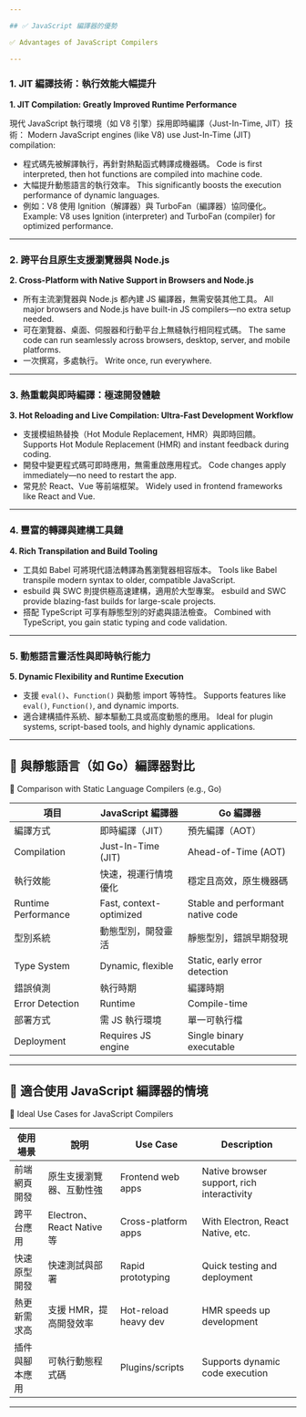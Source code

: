 ```yaml
---

## ✅ JavaScript 編譯器的優勢

✅ Advantages of JavaScript Compilers

---
```


### 1. **JIT 編譯技術：執行效能大幅提升**

**1. JIT Compilation: Greatly Improved Runtime Performance**

現代 JavaScript 執行環境（如 V8 引擎）採用即時編譯（Just-In-Time, JIT）技術：
Modern JavaScript engines (like V8) use Just-In-Time (JIT) compilation:

* 程式碼先被解譯執行，再針對熱點函式轉譯成機器碼。
  Code is first interpreted, then hot functions are compiled into machine code.
* 大幅提升動態語言的執行效率。
  This significantly boosts the execution performance of dynamic languages.
* 例如：V8 使用 Ignition（解譯器）與 TurboFan（編譯器）協同優化。
  Example: V8 uses Ignition (interpreter) and TurboFan (compiler) for optimized performance.

---

### 2. **跨平台且原生支援瀏覽器與 Node.js**

**2. Cross-Platform with Native Support in Browsers and Node.js**

* 所有主流瀏覽器與 Node.js 都內建 JS 編譯器，無需安裝其他工具。
  All major browsers and Node.js have built-in JS compilers—no extra setup needed.
* 可在瀏覽器、桌面、伺服器和行動平台上無縫執行相同程式碼。
  The same code can run seamlessly across browsers, desktop, server, and mobile platforms.
* 一次撰寫，多處執行。
  Write once, run everywhere.

---

### 3. **熱重載與即時編譯：極速開發體驗**

**3. Hot Reloading and Live Compilation: Ultra-Fast Development Workflow**

* 支援模組熱替換（Hot Module Replacement, HMR）與即時回饋。
  Supports Hot Module Replacement (HMR) and instant feedback during coding.
* 開發中變更程式碼可即時應用，無需重啟應用程式。
  Code changes apply immediately—no need to restart the app.
* 常見於 React、Vue 等前端框架。
  Widely used in frontend frameworks like React and Vue.

---

### 4. **豐富的轉譯與建構工具鏈**

**4. Rich Transpilation and Build Tooling**

* 工具如 Babel 可將現代語法轉譯為舊瀏覽器相容版本。
  Tools like Babel transpile modern syntax to older, compatible JavaScript.
* esbuild 與 SWC 則提供極高速建構，適用於大型專案。
  esbuild and SWC provide blazing-fast builds for large-scale projects.
* 搭配 TypeScript 可享有靜態型別的好處與語法檢查。
  Combined with TypeScript, you gain static typing and code validation.

---

### 5. **動態語言靈活性與即時執行能力**

**5. Dynamic Flexibility and Runtime Execution**

* 支援 `eval()`、`Function()` 與動態 import 等特性。
  Supports features like `eval()`, `Function()`, and dynamic imports.
* 適合建構插件系統、腳本驅動工具或高度動態的應用。
  Ideal for plugin systems, script-based tools, and highly dynamic applications.

---

## 🔄 與靜態語言（如 Go）編譯器對比

🔄 Comparison with Static Language Compilers (e.g., Go)

| 項目                  | JavaScript 編譯器          | Go 編譯器                            |
| ------------------- | ----------------------- | --------------------------------- |
| 編譯方式                | 即時編譯（JIT）               | 預先編譯（AOT）                         |
| Compilation         | Just-In-Time (JIT)      | Ahead-of-Time (AOT)               |
| 執行效能                | 快速，視運行情境優化              | 穩定且高效，原生機器碼                       |
| Runtime Performance | Fast, context-optimized | Stable and performant native code |
| 型別系統                | 動態型別，開發靈活               | 靜態型別，錯誤早期發現                       |
| Type System         | Dynamic, flexible       | Static, early error detection     |
| 錯誤偵測                | 執行時期                    | 編譯時期                              |
| Error Detection     | Runtime                 | Compile-time                      |
| 部署方式                | 需 JS 執行環境               | 單一可執行檔                            |
| Deployment          | Requires JS engine      | Single binary executable          |

---

## 📌 適合使用 JavaScript 編譯器的情境

📌 Ideal Use Cases for JavaScript Compilers

| 使用場景    | 說明                      | Use Case             | Description                                |
| ------- | ----------------------- | -------------------- | ------------------------------------------ |
| 前端網頁開發  | 原生支援瀏覽器、互動性強            | Frontend web apps    | Native browser support, rich interactivity |
| 跨平台應用   | Electron、React Native 等 | Cross-platform apps  | With Electron, React Native, etc.          |
| 快速原型開發  | 快速測試與部署                 | Rapid prototyping    | Quick testing and deployment               |
| 熱更新需求高  | 支援 HMR，提高開發效率           | Hot-reload heavy dev | HMR speeds up development                  |
| 插件與腳本應用 | 可執行動態程式碼                | Plugins/scripts      | Supports dynamic code execution            |

---

